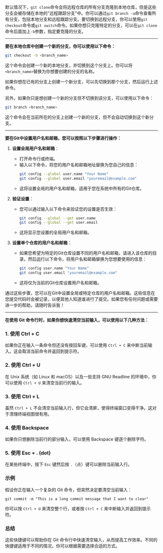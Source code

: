 默认情况下，`git clone`命令会将远程仓库的所有分支克隆到本地仓库，但是这些分支会被存储在本地的"远程跟踪分支"中。你可以通过`git branch -a`命令查看所有分支，包括本地分支和远程跟踪分支。要切换到远程分支，你可以使用`git checkout`命令或`git switch`命令。如果你想只克隆特定的分支，可以在`git clone`命令后面加上`-b`参数，指定要克隆的分支。 

---

**要在本地仓库中创建一个新的分支，你可以使用以下命令：**

```bash
git checkout -b <branch_name>
```

这个命令会创建一个新的本地分支，并切换到这个分支上。你可以将`<branch_name>`替换为你想要创建的分支的名称。

如果你想在已有的分支上创建一个新分支，可以先切换到那个分支，然后运行上述命令。

另外，如果你只是想创建一个新的分支但不切换到该分支，可以使用以下命令：

```bash
git branch <branch_name>
```

这个命令会在当前所在的分支上创建一个新的分支，但不会自动切换到这个新分支。

---

**要在Git中设置用户名和邮箱，您可以按照以下步骤进行操作：**

1. **设置全局用户名和邮箱**：
   - 打开命令行或终端。
   - 输入以下命令，将您的用户名和邮箱地址替换为您自己的信息：
     ```bash
     git config --global user.name "Your Name"
     git config --global user.email "youremail@example.com"
     ```
   - 这将设置全局的用户名和邮箱，适用于您在系统中所有的Git仓库。

2. **验证设置**：
   - 您可以通过输入以下命令来验证您的设置是否生效：
     ```bash
     git config --global --get user.name
     git config --global --get user.email
     ```
   - 这将显示您设置的全局用户名和邮箱。

3. **设置单个仓库的用户名和邮箱**：
   - 如果您希望为特定的Git仓库设置不同的用户名和邮箱，请进入该仓库的目录，然后运行以下命令，将用户名和邮箱替换为您想要使用的信息：
     ```bash
     git config user.name "Your Name"
     git config user.email "youremail@example.com"
     ```
   - 这将仅为当前的Git仓库设置用户名和邮箱。

通过这些步骤，您可以在Git中设置全局或特定仓库的用户名和邮箱。这些信息在您提交代码时会被记录，以便其他人知道谁进行了提交。如果您有任何问题或需要进一步的帮助，请随时告诉我！

---

**在使用 Git 命令行时，如果你想快速清空当前输入，可以使用以下几种方法：**

### 1. 使用 Ctrl + C
如果你正在输入一条命令但还没有按回车键，可以使用 `Ctrl + C` 来中断当前输入。这会取消当前命令并返回到提示符。

### 2. 使用 Ctrl + U
在 Unix 系统（如 Linux 和 macOS）以及一些支持 GNU Readline 的环境中，你可以使用 `Ctrl + U` 来清空当前行的输入。

### 3. 使用 Ctrl + L
虽然 `Ctrl + L` 不会清空当前输入行，但它会清屏，使得终端窗口变得干净。这对于清理终端视图很有用。

### 4. 使用 Backspace
如果你只想删除当前行的部分输入，可以使用 Backspace 键逐个删除字符。

### 5. 使用 Esc + . (dot)
在某些终端中，按下 `Esc` 键然后按 `.`（点）键可以删除当前输入行。

### 示例
假设你正在输入一个复杂的 Git 命令，但突然决定要清空当前输入：

```shell
git commit -m "This is a long commit message that I want to clear"
```

你可以按 `Ctrl + U` 来清空整个行，或者按 `Ctrl + C` 来中断输入并返回到提示符。

### 总结
这些快捷键可以帮助你在 Git 命令行中快速清空输入，从而提高工作效率。不同的快捷键适用于不同的情况，你可以根据需要选择合适的方式。